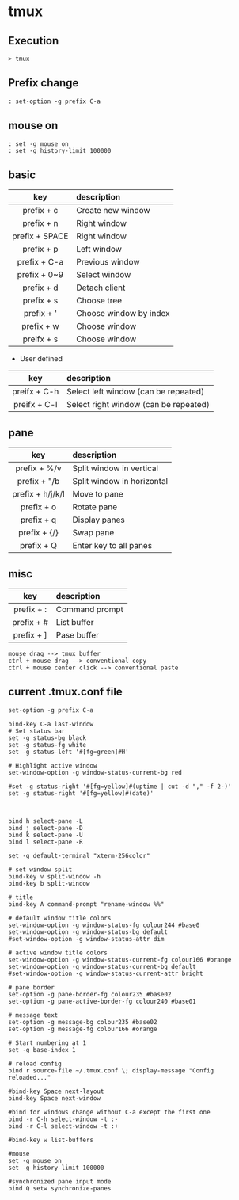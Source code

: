 # tmux

## Execution
    > tmux

## Prefix change
    : set-option -g prefix C-a
    
## mouse on
    : set -g mouse on
    : set -g history-limit 100000

## basic

|key|description|
|:---:|:------------|
|prefix + c|Create new window|
|prefix + n|Right window|
|prefix + SPACE|Right window|
|prefix + p|Left window|
|prefix + C-a|Previous window|
|prefix + 0~9|Select window|
|prefix + d|Detach client|
|prefix + s|Choose tree|
|prefix + '|Choose window by index|
|prefix + w|Choose window|
|preifx + s|Choose window|

* User defined

|key|description|
|:---:|:------------|
|preifx + C-h|Select left window (can be repeated)|
|preifx + C-l|Select right window (can be repeated)|

## pane

|key|description|
|:---:|:------------|
|prefix + %/v|Split window in vertical|
|prefix + "/b|Split window in horizontal|
|prefix + h/j/k/l|Move to pane|
|prefix + o|Rotate pane|
|prefix + q|Display panes|
|prefix + {/}|Swap pane|
|prefix + Q|Enter key to all panes|



## misc

|key|description|
|:---:|:------------|
|prefix + :|Command prompt|
|prefix + #|List buffer|
|prefix + ]|Pase buffer|


    mouse drag --> tmux buffer
    ctrl + mouse drag --> conventional copy
    ctrl + mouse center click --> conventional paste

## current .tmux.conf file

~~~~
set-option -g prefix C-a

bind-key C-a last-window
# Set status bar
set -g status-bg black
set -g status-fg white
set -g status-left '#[fg=green]#H'

# Highlight active window
set-window-option -g window-status-current-bg red

#set -g status-right '#[fg=yellow]#(uptime | cut -d "," -f 2-)'
set -g status-right '#[fg=yellow]#(date)'



bind h select-pane -L
bind j select-pane -D
bind k select-pane -U
bind l select-pane -R

set -g default-terminal "xterm-256color"

# set window split
bind-key v split-window -h
bind-key b split-window

# title
bind-key A command-prompt "rename-window %%"

# default window title colors
set-window-option -g window-status-fg colour244 #base0
set-window-option -g window-status-bg default
#set-window-option -g window-status-attr dim

# active window title colors
set-window-option -g window-status-current-fg colour166 #orange
set-window-option -g window-status-current-bg default
#set-window-option -g window-status-current-attr bright

# pane border
set-option -g pane-border-fg colour235 #base02
set-option -g pane-active-border-fg colour240 #base01

# message text
set-option -g message-bg colour235 #base02
set-option -g message-fg colour166 #orange

# Start numbering at 1
set -g base-index 1

# reload config
bind r source-file ~/.tmux.conf \; display-message "Config reloaded..."                                                                     

#bind-key Space next-layout
bind-key Space next-window

#bind for windows change without C-a except the first one
bind -r C-h select-window -t :-
bind -r C-l select-window -t :+

#bind-key w list-buffers

#mouse
set -g mouse on
set -g history-limit 100000

#synchronized pane input mode
bind Q setw synchronize-panes
~~~~

